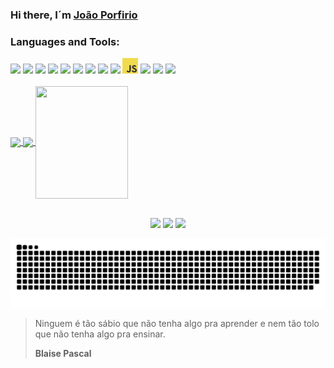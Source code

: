 ### Hi there, I´m <a href="https://github.com/Porfirio-Prodigy">João Porfirio</a>

### Languages and Tools:

<div>
  <img width="20em" src="https://upload.wikimedia.org/wikipedia/commons/thumb/8/80/HTML5_logo_resized.svg/1200px-HTML5_logo_resized.svg.png">
  <img width="20em" src="https://upload.wikimedia.org/wikipedia/commons/thumb/d/d5/CSS3_logo_and_wordmark.svg/1200px-CSS3_logo_and_wordmark.svg.png">
  <img height="25em" src="https://getbootstrap.com.br/docs/4.1/assets/img/bootstrap-stack.png">
  <img width="30em" src="https://camo.githubusercontent.com/c10df2e24d96391a122aba452543d32b6291633148f482dc6e21452007e34b56/68747470733a2f2f6a6f6e617468616e6b61626c616e2e6769746875622e696f2f696d616765732f6d6174657269616c697a652e706e67">
  <img width="30em" src="https://upload.wikimedia.org/wikipedia/commons/thumb/9/96/Sass_Logo_Color.svg/1280px-Sass_Logo_Color.svg.png">
  <img height="25em" src="https://angular.io/assets/images/logos/angularjs/AngularJS-Shield.svg">
  <img width="25em" src="https://vuejs.org/images/logo.png">
  <img height="25em" src="https://upload.wikimedia.org/wikipedia/commons/thumb/3/31/Webysther_20160423_-_Elephpant.svg/1280px-Webysther_20160423_-_Elephpant.svg.png">
  <img width="25em" src="https://sdtimes.com/wp-content/uploads/2018/04/1_tfZa4vsI6UusJYt_fzvGnQ.png">
  <img height="25em" src="https://raw.githubusercontent.com/github/explore/80688e429a7d4ef2fca1e82350fe8e3517d3494d/topics/javascript/javascript.png">
  <img width="25em" src="https://miro.medium.com/max/816/1*TpbxEQy4ckB-g31PwUQPlg.png">
  <img width="25em" src="https://seeklogo.com/images/C/c-sharp-c-logo-02F17714BA-seeklogo.com.png">
  <img width="25em" src="https://upload.wikimedia.org/wikipedia/commons/thumb/c/c3/Python-logo-notext.svg/768px-Python-logo-notext.svg.png">
</div>

<br>

<div>
  <a href="https://github.com/ellen2121">
  <img height="180em"   align="center" src="https://github-readme-stats.vercel.app/api?username=Porfirio-Prodigy&show_icons=true&theme=midnight-purple&include_all_commits=true&count_private=true"/>
  <img height="180em"  align="center" src="https://github-readme-stats.vercel.app/api/top-langs/?username=Porfirio-Prodigy&&layout=compact&hide=shell&theme=midnight-purple"/>

  <img align="center" width="148" height="180" src="https://media.giphy.com/media/3oz8xQ6746bq8fjBBu/source.gif">
</div>
 <br>
<div  align="center"> 
  
  <a href="https://www.instagram.com/joaoporfirio6431/" target="_blank"><img src="https://img.shields.io/badge/-Instagram-%23E4405F?style=for-the-badge&logo=instagram&logoColor=white" target="_blank"></a>
  <a href="https://www.linkedin.com/in/jo%C3%A3o-porfirio-1209831b0/" target="_blank"><img src="https://img.shields.io/badge/-LinkedIn-%230077B5?style=for-the-badge&logo=linkedin&logoColor=white" target="_blank"></a>
  <a height="50px" href="https://web.digitalinnovation.one/users/joaoporfirio00?tab=achievements" target="_blank"><img src="https://camo.githubusercontent.com/36c32e17bd1eda9d190ee1950ce77880c5e41dcc0f36751d8e1292ccf5efd5f3/68747470733a2f2f692e6962622e636f2f586a5a58484c6a2f6c6f676f2d736d2d77686974652e706e67" target="_blank"></a>
 
  ![Snake animation](https://github.com/ellen2121/ellen2121/blob/output/github-contribution-grid-snake.svg)
 
</div>

> Ninguem é tão sábio que não tenha algo pra aprender e nem tão tolo que não tenha algo pra ensinar.
>
> <b>Blaise Pascal<b>
  
